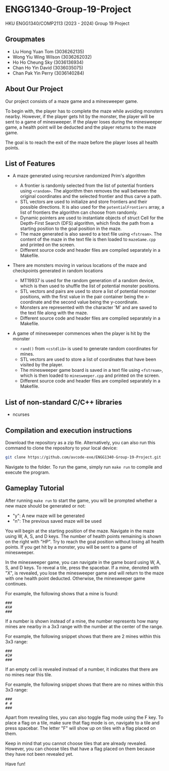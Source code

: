 # ENGG1340-Group-19-Project

HKU ENGG1340/COMP2113 (2023 - 2024)
Group 19 Project

## Groupmates

- Liu Hong Yuan Tom (3036262135)
- Wong Yiu Wing Wilson (3036262032)
- Ho Ho Cheung Sky (3036136934)
- Chan Ho Yin David (3036035075)
- Chan Pak Yin Perry (3036140284)

## About Our Project

Our project consists of a maze game and a minesweeper game.

To begin with, the player has to complete the maze while avoiding monsters nearby.
However, if the player gets hit by the monster, the player will be sent to a game of minesweeper.
If the player loses during the minesweeper game, a health point will be deducted and the player returns to the maze game.

The goal is to reach the exit of the maze before the player loses all health points.

## List of Features

- A maze generated using recursive randomized Prim's algorithm
	- A frontier is randomly selected from the list of potential frontiers using `<random>`. The algorithm then removes the wall between the original coordinates and the selected frontier and thus carve a path.
	- STL vectors are used to initialize and store frontiers and their possible directions. It is also used for the `potentialFrontiers` array, a list of frontiers the algorithm can choose from randomly.
	- Dynamic pointers are used to instantiate objects of struct Cell for the Depth-First Search (DFS) algorithm, which finds the path from a starting position to the goal position in the maze.
	- The maze generated is also saved to a text file using `<fstream>`. The content of the maze in the text file is then loaded to `mazeGame.cpp` and printed on the screen.
	- Different source code and header files are compiled separately in a Makefile.

- There are monsters moving in various locations of the maze and checkpoints generated in random locations
	- MT19937 is used for the random generation of a random device, which is then used to shuffle the list of potential monster positions.
	- STL vectors and pairs are used to store a list of potential monster positions, with the first value in the pair container being the x-coordinate and the second value being the y-coordinate.
	- Monsters are represented with the character 'M' and are saved to the text file along with the maze.
	- Different source code and header files are compiled separately in a Makefile.

- A game of minesweeper commences when the player is hit by the monster
	- `rand()` from `<cstdlib>` is used to generate random coordinates for mines.
	- STL vectors are used to store a list of coordinates that have been visited by the player.
	- The minesweeper game board is saved in a text file using `<fstream>`, which is then loaded to `minesweeper.cpp` and printed on the screen.
	- Different source code and header files are compiled separately in a Makefile.

## List of non-standard C/C++ libraries

- ncurses

## Compilation and execution instructions

Download the repository as a zip file. Alternatively, you can also run this command to clone the repository to your local device:
```sh
git clone https://github.com/avcode-exe/ENGG1340-Group-19-Project.git
```

Navigate to the folder. To run the game, simply run `make run` to compile and execute the program.

## Gameplay Tutorial

After running `make run` to start the game, you will be prompted whether a new maze should be generated or not:
- "y": A new maze will be generated
- "n": The previous saved maze will be used

You will begin at the starting position of the maze.
Navigate in the maze using W, A, S, and D keys. The number of health points remaining is shown on the right with "HP". Try to reach the goal position without losing all health points.
If you get hit by a monster, you will be sent to a game of minesweeper.

In the minesweeper game, you can navigate in the game board using W, A, S, and D keys.
To reveal a tile, press the spacebar. If a mine, denoted with "X", is revealed, you lose the minesweeper game and will return to the maze with one health point deducted. Otherwise, the minesweeper game continues.

For example, the following shows that a mine is found:
```
###
#X#
###
```

If a number is shown instead of a mine, the number represents how many mines are nearby in a 3x3 range with the number at the center of the range.

For example, the following snippet shows that there are 2 mines within this 3x3 range:

```
###
#2#
###
```

If an empty cell is revealed instead of a number, it indicates that there are no mines near this tile.

For example, the following snippet shows that there are no mines within this 3x3 range:

```
###
# #
###
```

Apart from revealing tiles, you can also toggle flag mode using the F key. To place a flag on a tile, make sure that flag mode is on, navigate to a tile and press spacebar. The letter "F" will show up on tiles with a flag placed on them.

Keep in mind that you cannot choose tiles that are already revealed. However, you can choose tiles that have a flag placed on them because they have not been revealed yet.

Have fun!